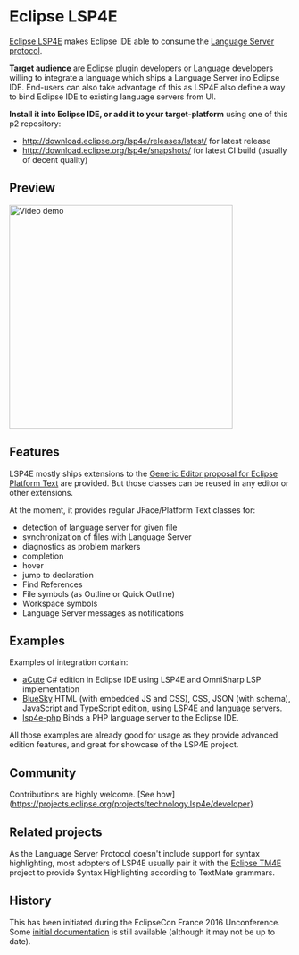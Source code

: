 # Eclipse LSP4E

[Eclipse LSP4E](https://projects.eclipse.org/projects/technology.lsp4e) makes Eclipse IDE able to consume the [Language Server protocol](https://github.com/Microsoft/language-server-protocol).

**Target audience** are Eclipse plugin developers or Language developers willing to integrate a language which ships a Language Server ino Eclipse IDE. End-users can also take advantage of this as LSP4E also define a way to bind Eclipse IDE to existing language servers from UI.

**Install it into Eclipse IDE, or add it to your target-platform** using one of this p2 repository:
* http://download.eclipse.org/lsp4e/releases/latest/ for latest release
* http://download.eclipse.org/lsp4e/snapshots/ for latest CI build (usually of decent quality)

## Preview

[<img alt="Video demo" src="http://content.screencast.com/users/mistria/folders/Default/media/1a860eda-8a50-4668-874c-ee2dd2ef213c/FirstFrame.jpg" width="400px">](http://www.screencast.com/t/Xs3TtaQM)

## Features

LSP4E mostly ships extensions to the [Generic Editor proposal for Eclipse Platform Text](https://www.eclipse.org/eclipse/news/4.7/M3/#generic-editor) are provided. But those classes can be reused in any editor or other extensions.

At the moment, it provides regular JFace/Platform Text classes for:
* detection of language server for given file
* synchronization of files with Language Server
* diagnostics as problem markers
* completion
* hover
* jump to declaration
* Find References
* File symbols (as Outline or Quick Outline)
* Workspace symbols
* Language Server messages as notifications

## Examples

Examples of integration contain:
* [aCute](https://github.com/mickaelistria/aCute) C# edition in Eclipse IDE using LSP4E and OmniSharp LSP implementation
* [BlueSky](https://github.com/mickaelistria/eclipse-bluesky) HTML (with embedded JS and CSS), CSS, JSON (with schema), JavaScript and TypeScript edition, using LSP4E and language servers.
* [lsp4e-php](https://github.com/eclipselabs/lsp4e-php) Binds a PHP language server to the Eclipse IDE.

All those examples are already good for usage as they provide advanced edition features, and great for showcase of the LSP4E project.

## Community

Contributions are highly welcome. [See how](https://projects.eclipse.org/projects/technology.lsp4e/developer}

## Related projects

As the Language Server Protocol doesn't include support for syntax highlighting, most adopters of LSP4E usually pair it with the [Eclipse TM4E](https://projects.eclipse.org/projects/technology.tm4e) project to provide Syntax Highlighting according to TextMate grammars.

## History

This has been initiated during the EclipseCon France 2016 Unconference. Some [initial documentation](/adoc/index.adoc) is still available (although it may not be up to date).

